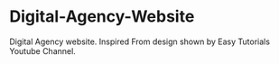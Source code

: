 # Digital-Agency-Website
Digital Agency website. Inspired From design shown by Easy Tutorials Youtube Channel.
